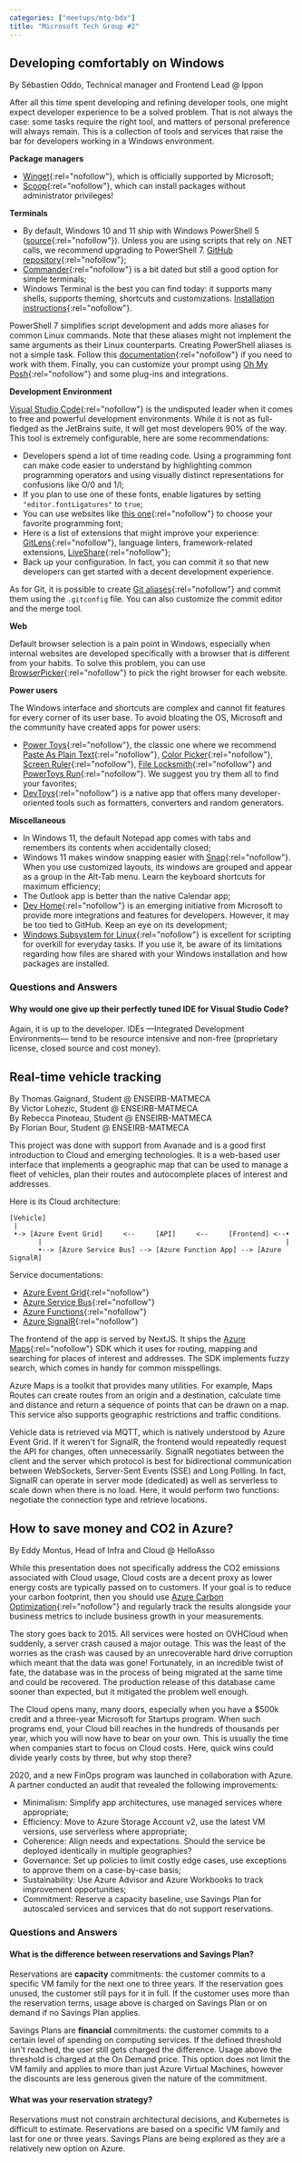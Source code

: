 ```yaml
---
categories: ["meetups/mtg-bdx"]
title: "Microsoft Tech Group #2"
---
```


## Developing comfortably on Windows

By Sébastien Oddo, Technical manager and Frontend Lead @ Ippon  

After all this time spent developing and refining developer tools, one might expect developer experience to be a solved
problem. That is not always the case: some tasks require the right tool, and matters of personal preference will always
remain. This is a collection of tools and services that raise the bar for developers working in a Windows environment.

**Package managers**

- [Winget](https://github.com/microsoft/winget-cli){:rel="nofollow"}, which is officially supported by Microsoft;
- [Scoop](https://scoop.sh/){:rel="nofollow"}, which can install packages without administrator privileges!

**Terminals**

- By default, Windows 10 and 11 ship with Windows PowerShell 5 ([source](https://learn.microsoft.com/en-us/powershell/scripting/whats-new/migrating-from-windows-powershell-51-to-powershell-7){:rel="nofollow"}).
  Unless you are using scripts that rely on .NET calls, we recommend upgrading to PowerShell 7. [GitHub repository](https://github.com/PowerShell/PowerShell){:rel="nofollow"};
- [Commander](https://cmder.app/){:rel="nofollow"} is a bit dated but still a good option for simple terminals;
- Windows Terminal is the best you can find today: it supports many shells, supports theming, shortcuts and
  customizations. [Installation instructions](https://learn.microsoft.com/en-us/windows/terminal/install){:rel="nofollow"}.

PowerShell 7 simplifies script development and adds more aliases for common Linux commands. Note that these aliases
might not implement the same arguments as their Linux counterparts. Creating PowerShell aliases is not a simple task.
Follow this [documentation](https://learn.microsoft.com/en-us/powershell/scripting/learn/shell/using-aliases){:rel="nofollow"}
if you need to work with them. Finally, you can customize your prompt using [Oh My Posh](https://ohmyposh.dev/){:rel="nofollow"}
and some plug-ins and integrations.

**Development Environment**

[Visual Studio Code](https://code.visualstudio.com/){:rel="nofollow"} is the undisputed leader when it comes to free and
powerful development environments. While it is not as full-fledged as the JetBrains suite, it will get most developers
90% of the way. This tool is extremely configurable, here are some recommendations:

- Developers spend a lot of time reading code. Using a programming font can make code easier to understand by
  highlighting common programming operators and using visually distinct representations for confusions like O/0 and 1/l;
- If you plan to use one of these fonts, enable ligatures by setting `"editor.fontLigatures"` to `true`;
- You can use websites like [this one](https://www.programmingfonts.org/){:rel="nofollow"} to choose your favorite
  programming font;
- Here is a list of extensions that might improve your experience: [GitLens](https://marketplace.visualstudio.com/items?itemName=eamodio.gitlens){:rel="nofollow"},
  language linters, framework-related extensions, [LiveShare](https://code.visualstudio.com/learn/collaboration/live-share){:rel="nofollow"};
- Back up your configuration. In fact, you can commit it so that new developers can get started with a decent
  development experience.

As for Git, it is possible to create [Git aliases](https://git-scm.com/book/en/v2/Git-Basics-Git-Aliases){:rel="nofollow"}
and commit them using the `.gitconfig` file. You can also customize the commit editor and the merge tool.

**Web**

Default browser selection is a pain point in Windows, especially when internal websites are developed specifically with
a browser that is different from your habits. To solve this problem, you can use [BrowserPicker](https://browserpicker.z13.web.core.windows.net/){:rel="nofollow"}
to pick the right browser for each website.

**Power users**

The Windows interface and shortcuts are complex and cannot fit features for every corner of its user base. To avoid
bloating the OS, Microsoft and the community have created apps for power users:

- [Power Toys](https://learn.microsoft.com/en-us/windows/powertoys/){:rel="nofollow"}, the classic one where we recommend [Paste As Plain Text](https://learn.microsoft.com/en-us/windows/powertoys/#paste-as-plain-text){:rel="nofollow"},
  [Color Picker](https://learn.microsoft.com/en-us/windows/powertoys/#color-picker){:rel="nofollow"}, [Screen Ruler](https://learn.microsoft.com/en-us/windows/powertoys/#screen-ruler){:rel="nofollow"},
  [File Locksmith](https://learn.microsoft.com/en-us/windows/powertoys/#file-locksmith){:rel="nofollow"} and [PowerToys Run](https://learn.microsoft.com/en-us/windows/powertoys/#powertoys-run){:rel="nofollow"}.
  We suggest you try them all to find your favorites;
- [DevToys](https://devtoys.app/){:rel="nofollow"} is a native app that offers many developer-oriented tools such as
  formatters, converters and random generators.

**Miscellaneous**

- In Windows 11, the default Notepad app comes with tabs and remembers its contents when accidentally closed;
- Windows 11 makes window snapping easier with [Snap](https://support.microsoft.com/en-us/windows/snap-your-windows-885a9b1e-a983-a3b1-16cd-c531795e6241){:rel="nofollow"}.
  When you use customized layouts, its windows are grouped and appear as a group in the Alt-Tab menu. Learn the keyboard
  shortcuts for maximum efficiency;
- The Outlook app is better than the native Calendar app;
- [Dev Home](https://learn.microsoft.com/en-us/windows/dev-home/){:rel="nofollow"} is an emerging initiative from
  Microsoft to provide more integrations and features for developers. However, it may be too tied to GitHub. Keep an eye
  on its development;
- [Windows Subsystem for Linux](https://learn.microsoft.com/en-us/windows/wsl/){:rel="nofollow"} is excellent for
  scripting for overkill for everyday tasks. If you use it, be aware of its limitations regarding how files are shared
  with your Windows installation and how packages are installed.

### Questions and Answers

#### Why would one give up their perfectly tuned IDE for Visual Studio Code?

Again, it is up to the developer. IDEs —Integrated Development Environments— tend to be resource intensive and non-free
(proprietary license, closed source and cost money).

## Real-time vehicle tracking

By Thomas Gaignard, Student @ ENSEIRB-MATMECA  
By Victor Lohezic, Student @ ENSEIRB-MATMECA  
By Rebecca Pinoteau, Student @ ENSEIRB-MATMECA  
By Florian Bour, Student @ ENSEIRB-MATMECA  

This project was done with support from Avanade and is a good first introduction to Cloud and emerging
technologies. It is a web-based user interface that implements a geographic map that can be used to manage a fleet of
vehicles, plan their routes and autocomplete places of interest and addresses.

Here is its Cloud architecture:

```
[Vehicle]
 |
 •-> [Azure Event Grid]     <--     [API]     <--     [Frontend] <--•
       |                                                            |
       •--> [Azure Service Bus] --> [Azure Function App] --> [Azure SignalR]
```

Service documentations:

- [Azure Event Grid](https://learn.microsoft.com/en-us/azure/event-grid/overview){:rel="nofollow"}
- [Azure Service Bus](https://learn.microsoft.com/en-us/azure/service-bus-messaging/service-bus-messaging-overview){:rel="nofollow"}
- [Azure Functions](https://learn.microsoft.com/en-us/azure/azure-functions/functions-overview){:rel="nofollow"}
- [Azure SignalR](https://learn.microsoft.com/en-us/azure/azure-signalr/signalr-overview){:rel="nofollow"}

The frontend of the app is served by NextJS. It ships the [Azure Maps](https://learn.microsoft.com/en-us/azure/azure-maps/about-azure-maps){:rel="nofollow"}
SDK which it uses for routing, mapping and searching for places of interest and addresses. The SDK implements fuzzy
search, which comes in handy for common misspellings.

Azure Maps is a toolkit that provides many utilities. For example, Maps Routes can create routes from an origin and a
destination, calculate time and distance and return a sequence of points that can be drawn on a map. This service also
supports geographic restrictions and traffic conditions.

Vehicle data is retrieved via MQTT, which is natively understood by Azure Event Grid. If it weren't for SignalR, the
frontend would repeatedly request the API for changes, often unnecessarily. SignalR negotiates between the client and
the server which protocol is best for bidirectional communication between WebSockets, Server-Sent Events (SSE) and Long
Polling. In fact, SignalR can operate in server mode (dedicated) as well as serverless to scale down when there is no
load. Here, it would perform two functions: negotiate the connection type and retrieve locations.

## How to save money and CO2 in Azure?

By Eddy Montus, Head of Infra and Cloud @ HelloAsso  

While this presentation does not specifically address the CO2 emissions associated with Cloud usage, Cloud costs are a
decent proxy as lower energy costs are typically passed on to customers. If your goal is to reduce your carbon
footprint, then you should use [Azure Carbon Optimization](https://learn.microsoft.com/en-us/azure/carbon-optimization/overview){:rel="nofollow"}
and regularly track the results alongside your business metrics to include business growth in your measurements.

The story goes back to 2015. All services were hosted on OVHCloud when suddenly, a server crash caused a major outage.
This was the least of the worries as the crash was caused by an unrecoverable hard drive corruption which meant that the
data was gone! Fortunately, in an incredible twist of fate, the database was in the process of being migrated at the
same time and could be recovered. The production release of this database came sooner than expected, but it mitigated
the problem well enough.

The Cloud opens many, many doors, especially when you have a $500k credit and a three-year Microsoft for Startups
program. When such programs end, your Cloud bill reaches in the hundreds of thousands per year, which you will now have
to bear on your own. This is usually the time when companies start to focus on Cloud costs. Here, quick wins could
divide yearly costs by three, but why stop there?

2020, and a new FinOps program was launched in collaboration with Azure. A partner conducted an audit that revealed the
following improvements:

- Minimalism: Simplify app architectures, use managed services where appropriate;
- Efficiency: Move to Azure Storage Account v2, use the latest VM versions, use serverless where appropriate;
- Coherence: Align needs and expectations. Should the service be deployed identically in multiple geographies?
- Governance: Set up policies to limit costly edge cases, use exceptions to approve them on a case-by-case basis;
- Sustainability: Use Azure Advisor and Azure Workbooks to track improvement opportunities;
- Commitment: Reserve a capacity baseline, use Savings Plan for autoscaled services and services that do not support
  reservations.

### Questions and Answers

#### What is the difference between reservations and Savings Plan?

Reservations are **capacity** commitments: the customer commits to a specific VM family for the next one to three years.
If the reservation goes unused, the customer still pays for it in full. If the customer uses more than the reservation
terms, usage above is charged on Savings Plan or on demand if no Savings Plan applies.

Savings Plans are **financial** commitments: the customer commits to a certain level of spending on computing services.
If the defined threshold isn't reached, the user still gets charged the difference. Usage above the threshold is charged
at the On Demand price. This option does not limit the VM family and applies to more than just Azure Virtual Machines,
however the discounts are less generous given the nature of the commitment.

#### What was your reservation strategy?

Reservations must not constrain architectural decisions, and Kubernetes is difficult to estimate. Reservations are based
on a specific VM family and last for one or three years. Savings Plans are being explored as they are a relatively new
option on Azure.
